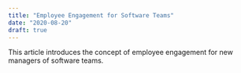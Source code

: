 ```yaml
---
title: "Employee Engagement for Software Teams"
date: "2020-08-20"
draft: true
---
```


This article introduces the concept of employee engagement for new managers of
software teams.
